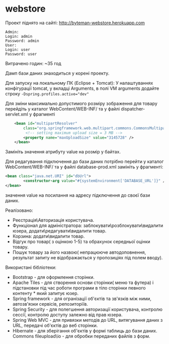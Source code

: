 # webstore

Проект піднято на сайті: http://byteman-webstore.herokuapp.com
```
Admin:
Login: admin
Password: admin
User:
Login: user
Password: user
```
Витрачено годин: ~35 год

Дамп бази даних знаходиться у корені проекту.

Для запуску на локальному ПК (Eclipse + Tomcat):
У налаштуваннях конфігурації tomcat, у вкладці Arguments, в полі VM arguments додайте строку ```-Dspring.profiles.active="dev"```

Для зміни максимально допустимого розміру зображення для товару перейдіть у каталог WebContent/WEB-INF/ та у файлі dispatcher-servlet.xml у фрагменті
```xml
	<bean id="multipartResolver"
		class="org.springframework.web.multipart.commons.CommonsMultipartResolver">
		 <!-- setting maximum upload size = 3 MB -->
		<property name="maxUploadSize" value="3145728" /> 
	</bean>
```	
Замініть значення атрибуту value на розмір у байтах.

Для редагування підключення до бази даних потрібно перейти у каталог WebContent/WEB-INF/ та у файлі database-prod.xml замініть у фрагменті:
```xml
<bean class="java.net.URI" id="dbUrl">
		<constructor-arg value="#{systemEnvironment['DATABASE_URL']}" />
</bean>
```
значення value на посилання на адресу підключення до своєї бази даних.


Реалізовано: 
* Реєстрація\Авторизація користувача.
* Функціонал для адміністратора: заблокувати\розблокувати\видалити юзера, додати\редагувати\видалити товар.
* Корзина: додати\видалити товар.
* Відгук про товар( з оцінкою 1-5) та обрахунок середньої оцінки товару.
* Пошук товару за його назвою( непрацююче автодоповнення, результат запиту не відображається у пропозиціях під полем вводу).

Використані бібліотеки:
* Bootstrap - для оформлення сторінки.
* Apache Tiles - для створення основи сторінки( меню та футера) і підстановки під час роботи програми в тіло сторінки певного контенту * який запитує юзер.
* Spring framework - для огранізації об'єктів та зв'язків між ними, автозв'язки сервісів, репозиторіїв.
* Spring Security - для полегшення авторизації користувача, контролю сессії, контролю доступу залежно від прав юзера.
* Spring Web MVC - для привязки методів до URL, витягування даних з URL, передачі об'єктів до веб сторінки.
* Hibernate - для зберігання об'єктів у формі таблиць до бази даних.
Commons fileupload\io - для обробки переданих файлів з форм.
